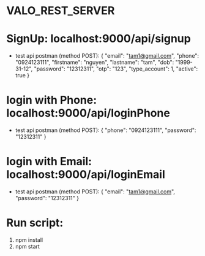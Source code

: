 # VALO_REST_SERVER
# SignUp: localhost:9000/api/signup
- test api postman (method POST):
{
    "email": "tam1@gmail.com",
    "phone": "0924123111",
    "firstname": "nguyen",
    "lastname": "tam",
    "dob": "1999-31-12",
    "password": "12312311",
    "otp": "123",
    "type_account": 1,
    "active": true
}
# login with Phone: localhost:9000/api/loginPhone
- test api postman (method POST):
{
    "phone": "0924123111",
    "password": "12312311"
}
# login with Email: localhost:9000/api/loginEmail
- test api postman (method POST):
{
    "email": "tam1@gmail.com",
    "password": "12312311"
}
# Run script:
1) npm install
2) npm start 

